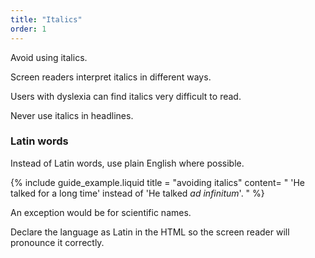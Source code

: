 ```yaml
---
title: "Italics"
order: 1
---
```


Avoid using italics.

Screen readers interpret italics in different ways.

Users with dyslexia can find italics very difficult to read.

Never use italics in headlines.

### Latin words

Instead of Latin words, use plain English where possible.

{% include guide_example.liquid
  title = "avoiding italics"
  content= "
'He talked for a long time' instead of 'He talked _ad infinitum_'.
"
%}

An exception would be for scientific names.

Declare the language as Latin in the HTML so the screen reader will pronounce it correctly.
